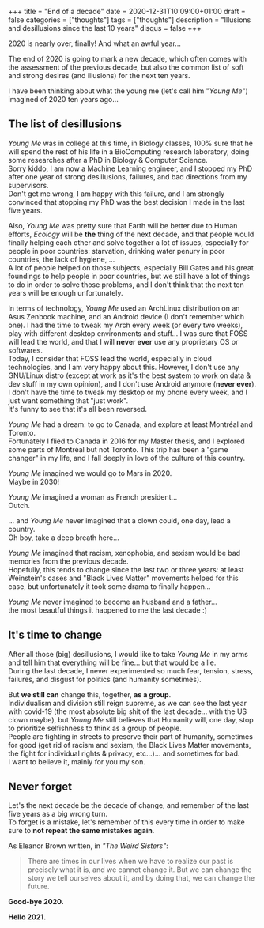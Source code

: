 +++
title = "End of a decade"
date = 2020-12-31T10:09:00+01:00
draft = false
categories = ["thoughts"]
tags = ["thoughts"]
description = "Illusions and desillusions since the last 10 years"
disqus = false
+++

2020 is nearly over, finally! And what an awful year...

The end of 2020 is going to mark a new decade, which often comes with the assessment of the previous decade, but also the common list of soft and strong desires (and illusions) for the next ten years.

I have been thinking about what the young me (let's call him "_Young Me_") imagined of 2020 ten years ago...

## The list of desillusions

_Young Me_ was in college at this time, in Biology classes, 100% sure that he will spend the rest of his life in a 
BioComputing research laboratory, doing some researches after a PhD in Biology & Computer Science.  
Sorry kiddo, I am now a Machine Learning engineer, and I stopped my PhD after one year of strong desillusions, failures, and bad directions from my supervisors.  
Don't get me wrong, I am happy with this failure, and I am strongly convinced that stopping my PhD was the best decision I made in the last five years.

Also, _Young Me_ was pretty sure that Earth will be better due to Human efforts, *Ecology* will be **the** thing of the next decade, and that people would finally helping each other and solve together a lot of issues, especially for people in poor countries: starvation, drinking water penury in poor countries, the lack of hygiene, ...  
A lot of people helped on those subjects, especially Bill Gates and his great foundings to help people in poor countries, but we still have a lot of things to do in order to solve those problems, and I don't think that the next ten years will be enough unfortunately.

In terms of technology, _Young Me_ used an ArchLinux distribution on an Asus Zenbook machine, and an Android device (I don't remember which one). I had the time to tweak my Arch every week (or every two weeks), play with different desktop environments and stuff... I was sure that FOSS will lead the world, and that I will **never ever** use any proprietary OS or softwares.  
Today, I consider that FOSS lead the world, especially in cloud technologies, and I am very happy about this.
However, I don't use any GNU/Linux distro (except at work as it's the best system to work on data & dev stuff in my own opinion), and I don't use Android anymore (**never ever**).
I don't have the time to tweak my desktop or my phone every week, and I just want something that "just work".  
It's funny to see that it's all been reversed.

_Young Me_ had a dream: to go to Canada, and explore at least Montréal and Toronto.  
Fortunately I flied to Canada in 2016 for my Master thesis, and I explored some parts of Montréal but not Toronto.
This trip has been a "game changer" in my life, and I fall deeply in love of the culture of this country.

_Young Me_ imagined we would go to Mars in 2020.  
Maybe in 2030!

_Young Me_ imagined a woman as French president...  
Outch.

... and _Young Me_ never imagined that a clown could, one day, lead a country.  
Oh boy, take a deep breath here...

_Young Me_ imagined that racism, xenophobia, and sexism would be bad memories from the previous decade.  
Hopefully, this tends to change since the last two or three years: at least Weinstein's cases and "Black Lives Matter" movements helped for this case, but unfortunately it took some drama to finally happen...

_Young Me_ never imagined to become an husband and a father...  
the most beautful things it happened to me the last decade :)

## It's time to change

After all those (big) desillusions, I would like to take _Young Me_ in my arms and tell him that everything will be fine... but that would be a lie.  
During the last decade, I never experimented so much fear, tension, stress, failures, and disgust for politics (and humanity sometimes).

But **we still can** change this, together, **as a group**.  
Individualism and division still reign supreme, as we can see the last year with covid-19 (the most absolute big shit of the last decade... with the US clown maybe), but _Young Me_ still believes that Humanity will, one day, stop to prioritize selfishness to think as a group of people.  
People are fighting in streets to preserve their part of humanity, sometimes for good (get rid of racism and sexism, the Black Lives Matter movements, the fight for individual rights & privacy, etc...)... and sometimes for bad.  
I want to believe it, mainly for you my son.

## Never forget

Let's the next decade be the decade of change, and remember of the last five years as a big wrong turn.  
To forget is a mistake, let's remember of this every time in order to make sure to **not repeat the same mistakes again**.

As Eleanor Brown written, in _"The Weird Sisters"_:

> There are times in our lives when we have to realize our past is precisely what it is, and we cannot change it. But we can change the story we tell ourselves about it, and by doing that, we can change the future.

**Good-bye 2020.**

**Hello 2021.**
